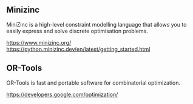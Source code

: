 ## Minizinc

MiniZinc is a high-level constraint modelling language that allows you to easily express and solve discrete optimisation problems.

https://www.minizinc.org/
https://python.minizinc.dev/en/latest/getting_started.html


## OR-Tools

OR-Tools is fast and portable software for combinatorial optimization.

https://developers.google.com/optimization/

